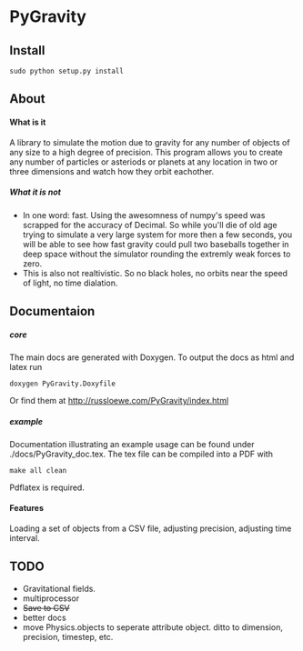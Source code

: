 # PyGravity
## Install


    sudo python setup.py install

## About
#### What is it
A library to simulate the motion due to gravity for any number of objects of any size to a high degree of precision. This program allows you to create any number of particles or asteriods or planets at any location in two or three dimensions and watch how they orbit eachother. 
##### What it is not

-  In one word: fast. Using the awesomness of numpy's speed was scrapped for the accuracy of Decimal. So while you'll die of old age trying to simulate a very large system for more then a few seconds, you will be able to see how fast gravity could pull two baseballs together in deep space without the simulator rounding the extremly weak forces to zero.
-  This is also not realtivistic. So no black holes, no orbits near the speed of light, no time dialation. 

## Documentaion
##### core 
The main docs are generated with Doxygen. To output the docs as html and latex run

    doxygen PyGravity.Doxyfile

Or find them at http://russloewe.com/PyGravity/index.html
##### example
Documentation illustrating an example usage can be found under ./docs/PyGravity_doc.tex. The 
tex file can be compiled into a PDF with 

    make all clean

Pdflatex is required.

#### Features
Loading a set of objects from a CSV file, adjusting precision, adjusting time interval.

## TODO
- Gravitational fields. 
- multiprocessor
- ~~Save to CSV~~
- better docs
- move Physics.objects to seperate attribute object. ditto to dimension, precision, timestep, etc.


